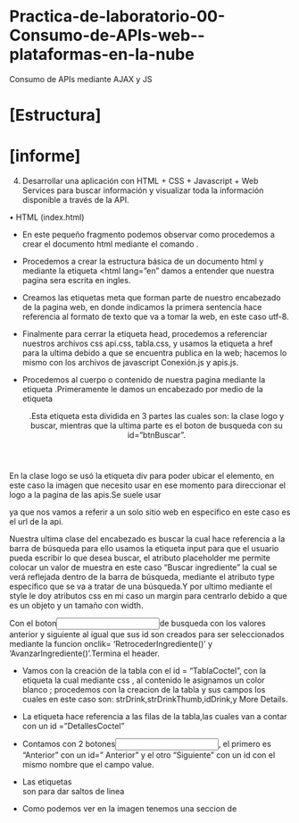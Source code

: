 # Practica-de-laboratorio-00-Consumo-de-APIs-web--plataformas-en-la-nube
Consumo de APIs mediante AJAX y JS
# [Estructura]

# [informe]
4. Desarrollar una aplicación con HTML + CSS + Javascript + Web Services para buscar información y visualizar toda la información disponible a través de la API.

•	HTML (index.html)

 

- En este pequeño fragmento podemos observar como procedemos a crear el documento html mediante el comando <!DOCYPE html>.

- Procedemos a crear la estructura básica de un documento html y mediante la etiqueta <html lang=”en” damos a entender que nuestra pagina sera escrita en ingles.

- Creamos las etiquetas meta que forman parte de nuestro encabezado de la pagina web, en donde indicamos la primera sentencia hace referencia al formato de texto que va a tomar la web, en este caso utf-8.

- Finalmente para cerrar la etiqueta head, procedemos a referenciar nuestros archivos css api.css, tabla.css, y usamos la etiqueta a href para la ultima debido a que se encuentra publica en la web; hacemos lo mismo con los archivos de javascript Conexión.js y apis.js.

- Procedemos al cuerpo o contenido de nuestra pagina mediante la etiqueta <body>.Primeramente le damos un encabezado por medio de la etiqueta <header>.Esta etiqueta esta dividida en 3 partes las cuales son: la clase logo y buscar, mientras que la ultima parte es el boton de busqueda con su id=”btnBuscar”.

En la clase logo se usó la etiqueta div para poder ubicar el elemento, en este caso la imagen que necesito usar en ese momento para direccionar el logo a la pagina de las apis.Se suele usar <nav> ya que nos vamos a referir a un solo sitio web en especifico en este caso es el url de la api.

Nuestra ultima clase del encabezado es buscar la cual hace referencia a la barra de búsqueda para ello usamos la etiqueta input para que el usuario pueda escribir lo que desea buscar, el atributo placeholder me permite colocar un valor de muestra en este caso “Buscar ingrediente” la cual se verá reflejada dentro de la barra de búsqueda, mediante el atributo type especifico que se va a tratar de una búsqueda.Y por ultimo mediante el style le doy atributos css en mi caso un margin para centrarlo debido a que es un objeto y un tamaño con width.

Con el boton<input type=”button” >de busqueda  con los valores anterior y siguiente al igual que sus id son creados para ser seleccionados mediante la funcion onclik= ‘RetrocederIngrediente()’ y ‘AvanzarIngrediente()’.Termina el header.


 
 
-	Vamos con la creación de la tabla  con el id = “TablaCoctel”, con la etiqueta <thead> la cual mediante css , al contenido le asignamos un color blanco ; procedemos con la creacion de la tabla <tr> y sus campos <th> los cuales en este caso son: strDrink,strDrinkThumb,idDrink,y More Details.
-	La etiqueta <tbody> hace referencia a las filas de la tabla,las cuales van a contar con un id =”DetallesCoctel”
-	Contamos con 2 botones<input type=”button”>, el primero es “Anterior” con un id=” Anterior” y el otro “Siguiente” con un id con el mismo nombre que el campo value.
-	Las etiquetas <br> son para dar saltos de linea
-	Como podemos ver en la imagen tenemos una seccion de <script> la cual nos sirve para la base de datos el cual esta referenciado con un link .

-	El otro script es para la tabla y su comportamiento con el uso de javascript  en donde leemos nuestra tabla 
-	Ocupe una etiqueta de texto <h2> debido a que quiero dar un titulo de informacion , el cual tiene un id=”sectionB”
-	Ya por ultimo vamos con el pie de pagina <footer> el cual tiene las etiquetas p donde colocamos derechos de autor, ultima actualizacion de la pagina , fecha y hora.Todos estos textos lo colocamos con un estilo justificadoTermina el body y el html.

•	CSS (api.css)
  

-	Dentro de la etiquta html lo unico que hacemos es darle un color de fondo a nuestra pagina html.
-	Con el .logo llamamos a la clase logo , la cual va a estar colocada al lado izquierdo del header.
-	Dentro de la etiqueta header colocamos un color,le damos un alto de 100px y con un margen de lo alto en -6px.
-	Para las etiquetas input y labels ocupada en botones y textos descriptivos lo unico que le decimos es que no va a ser colocado ni en la derecha , ni en la izquierda.Como ultimo parametro nos dice que su ancho va a ser de 100px.
-	Al cuerpo<body> le agregaremos un color de fondo.
-	Al selector button le damos un espaciado de 0.

-	Al boton <input> le decimos que va a tener un ancho de 150px y un margen a la izquierda de 40px.

-	Tenemos las propiedades del footer o pie de pagina modificamos su color de fondo mediante el backgound,el espaciado mediante el padding , el margen superior (margin-top),y los bordes: border-top el cual tomo un grosor de 2px con un color negro,el color ; el cual hace referencia a los bordes.

-	Por ultimo la propiedad color hace referencia al color de las etiquetas <p> , osea el texto.

-	La seccion B hace referencia al espacio donde se van a visualizar los detalles de la api.Esta seccion contiene propiedades de margenes superiores,bordes,espaciado,backgroud,alineacion de texto.

•	CSS (tabla.css)
 
-	La etiqueta table va a tener un color blanco en su contenido
-	El borde va a tomar la propiedad de collapse
-	Va a estar alineado al centro 
-	Y va a estar con un margen superior de 65px
-	Para las etiquetas th y td que hace referencia a los campos y filas va a tener un borde solido de color negro con un grosor de 3px, ademas de contar con un espaciado de 75px;

•	 JAVASCRIPT(paginacion.js)

 
-	Creamos una funcion CargarCoctel() mandamos el parametro name y con el $._get obtenemos la url de la api , mediante la funcion rawdatos como su nombre lo dice colocamos las filas y las pasamos a json , y ya para finalizar las leemos en la tabla mediante el uso de un for .y con el innerHTML lo mostramos dentro de nuestro index.html.
•	JAVASCRIPT(apis.js)
 
-	Creamos las variables a usar en la paginación como el total de las paginas , la pagina actual que inicia en 1.Ademas de ello cresmos un vector global de paginas y una variable index para las paginas la cual inicia en 0.
-	Por otro lado tambien creamos una variable para ingresar nuestro ingrediente a buscar .
 
-	Creamos nuestra primera funcion la cual es BuscarCoctel() , donde obtenemos el valor ingresado mediante la propiedad getElementByID 
-	Imprimimos en consola 
-	Y creamos una variable llamada url donde vamos a guardar el enlace de nuestra api , concatenandolo con el valor ingresado por el usuario.
-	Llamamos a nuestro metodo ajax y le pasamos como parametro la url para que proceda a realizar la busqueda.

-	Creamos nuestra segunda funcion la cual es la funcion Ajax en la cual creamos una variable ing donde mediante la propiedad getElementBy donde recuperamos el valor ingresado en la barra de busqueda;creamos una variable detalles donde vamos almacenar los datos recuperados de la api
-	Procedemos a preguntar si nuestra variable de ingrediente es igual a vacio, de serlo me manda una alerta indicandome que el campo esta vacio , sino aplica ajax y transforma el texto a formato json .
-	Al campo de paginas totales , indico que va a ser igual al tamaño de los datos de la api.Declaramos que nuestras paginas totales van a estar dividida para 10.
-	Creamos una variable que se va a llamar parteEntera la cual va a tomar solo los enteros de nuestro total.Creamos otra variable denominada parteDecimal la cual va a estar formada por el numero de items que vamos a querer por pagina, multiplicado por el resultado de la rersta entre las paginas totales – parte entera.
-	Creamos 2 vectores uno para las paginas y otra para los items de cada pagina.Añadimos un contador inicializado en 0
-	Recorremos un for(i)en la cual nos va a sacar los pares es decir cuantas paginas de 10 items en este caso vamos a obtener.
-	Recorremos otro for(j) la cual va a sacar la diferencia de paginas que nos falten y que no son pares.
-	Hacemos un push que vendria siendo como un append de los items 
-	Hacemos globales al index y a las paginas tambien.
-	Por ultimo llamamos a las funciones de Botones() y a mostrar resultados ()
 

-	La funcion de mostrarResultados lo que hacemos es crear una variable local llamada items a la cual le vamos a dar la equivalencia de un vector paginas con sus respectivos items
-	Crearemos otra variable detalles donde cargaremos los datos de la api 
-	Por ultimo en el for insertamos los datos de la api en tablas
-	Y lo visualizamos mediante la propiedad innerHTML.

 
-	Volvemos a usar ajax para recuperar datos de la api pero a diferencia del primero que fue a traves de los ingredientes que contenia el coctel lo vamos ha realizar directamente desde el id , con el fin de localizar mas informacion acerca del coctel.

 

-	Ya por ultimo procedemos a crear nuestras funciones para avazar entre cada pagina ; estas funciones son Botones() en la cual le decimos cuando detenerse con los botones 
-	Y la funcion Avanzar y retroceder ingrediente en la cual llamamos a la funcion botones y mostrar resultados; y mediante el indexActual avanzar con ++ y retroceder con --;



## Copyright and License

Copyright 2020 @Kevin Godoy. Code released under the [API](https://www.thecocktaildb.com/api.php) license.
